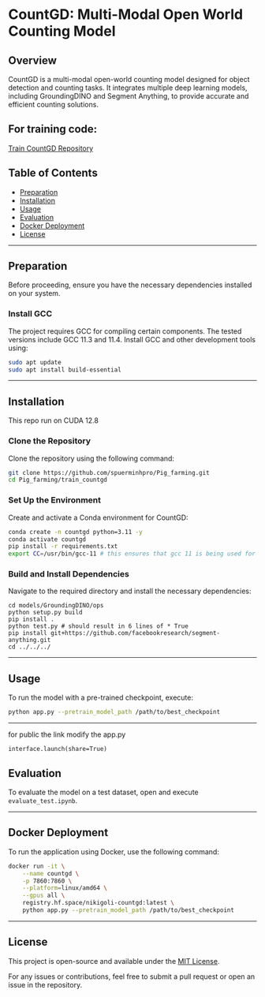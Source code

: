 # CountGD: Multi-Modal Open World Counting Model

## Overview
CountGD is a multi-modal open-world counting model designed for object detection and counting tasks. It integrates multiple deep learning models, including GroundingDINO and Segment Anything, to provide accurate and efficient counting solutions.

## For training code:

[Train CountGD Repository](https://github.com/spuerminhpro/Pig_farming/tree/main/train_countgd)


## Table of Contents
- [Preparation](#preparation)
- [Installation](#installation)
- [Usage](#usage)
- [Evaluation](#evaluation)
- [Docker Deployment](#docker-deployment)
- [License](#license)

---

## Preparation
Before proceeding, ensure you have the necessary dependencies installed on your system.

### Install GCC
The project requires GCC for compiling certain components. The tested versions include GCC 11.3 and 11.4. Install GCC and other development tools using:

```bash
sudo apt update
sudo apt install build-essential
```

---

## Installation
This repo run on CUDA 12.8
### Clone the Repository
Clone the repository using the following command:

```bash
git clone https://github.com/spuerminhpro/Pig_farming.git
cd Pig_farming/train_countgd
```

### Set Up the Environment
Create and activate a Conda environment for CountGD:

```bash
conda create -n countgd python=3.11 -y
conda activate countgd
pip install -r requirements.txt
export CC=/usr/bin/gcc-11 # this ensures that gcc 11 is being used for compilation
```

### Build and Install Dependencies
Navigate to the required directory and install the necessary dependencies:

```
cd models/GroundingDINO/ops
python setup.py build
pip install .
python test.py # should result in 6 lines of * True
pip install git+https://github.com/facebookresearch/segment-anything.git
cd ../../../
```

---

## Usage
To run the model with a pre-trained checkpoint, execute:

```bash
python app.py --pretrain_model_path /path/to/best_checkpoint
```

---

for public the link
modify the app.py
```
interface.launch(share=True)
```



## Evaluation
To evaluate the model on a test dataset, open and execute `evaluate_test.ipynb`.

---

## Docker Deployment
To run the application using Docker, use the following command:

```bash
docker run -it \
    --name countgd \
    -p 7860:7860 \
    --platform=linux/amd64 \
    --gpus all \
    registry.hf.space/nikigoli-countgd:latest \
    python app.py --pretrain_model_path /path/to/best_checkpoint
```

---

## License
This project is open-source and available under the [MIT License](LICENSE).

For any issues or contributions, feel free to submit a pull request or open an issue in the repository.


